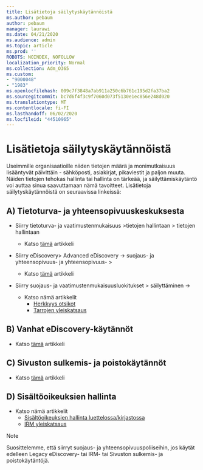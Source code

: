 ```yaml
---
title: Lisätietoja säilytyskäytännöistä
ms.author: pebaum
author: pebaum
manager: laurawi
ms.date: 04/21/2020
ms.audience: admin
ms.topic: article
ms.prod: ''
ROBOTS: NOINDEX, NOFOLLOW
localization_priority: Normal
ms.collection: Adm_O365
ms.custom:
- "9000048"
- "1983"
ms.openlocfilehash: 009c7f3848a7ab911a250c6b761c195d2fa37ba2
ms.sourcegitcommit: bc7d6f4f3c9f7060d073f5130e1ec856e248d020
ms.translationtype: MT
ms.contentlocale: fi-FI
ms.lasthandoff: 06/02/2020
ms.locfileid: "44510965"
---
```

# <a name="more-info-about-retention-policies"></a>Lisätietoja säilytyskäytännöistä

Useimmille organisaatioille niiden tietojen määrä ja monimutkaisuus lisääntyvät päivittäin - sähköposti, asiakirjat, pikaviestit ja paljon muuta. Näiden tietojen tehokas hallinta tai hallinta on tärkeää, ja säilyttämiskäytäntö voi auttaa sinua saavuttamaan nämä tavoitteet. Lisätietoja säilytyskäytännöistä on seuraavissa linkeissä:

## <a name="a-from-security-and-compliance-center"></a>A) Tietoturva- ja yhteensopivuuskeskuksesta

- Siirry tietoturva- ja vaatimustenmukaisuus >tietojen hallintaan > tietojen hallintaan
  - Katso [tämä](https://docs.microsoft.com/microsoft-365/compliance/retention-policies) artikkeli

- Siirry eDiscovery> Advanced eDiscovery -> suojaus- ja yhteensopivuus- ja yhteensopivuus- > 
  - Katso [tämä](https://docs.microsoft.com/microsoft-365/compliance/ediscovery-cases) artikkeli

- Siirry suojaus- ja vaatimustenmukaisuusluokitukset > säilyttäminen ->
  - Katso nämä artikkelit
    - [Herkkyys otsikot](https://docs.microsoft.com/microsoft-365/compliance/sensitivity-labels)
    - [Tarrojen yleiskatsaus](https://docs.microsoft.com/microsoft-365/compliance/labels)

## <a name="b-legacy-ediscovery-policies"></a>B) Vanhat eDiscovery-käytännöt

- Katso [tämä](https://support.office.com/article/Set-up-an-eDiscovery-Center-in-SharePoint-Online-A18F8975-AA7F-43B4-A7D6-001D14744D8E) artikkeli

## <a name="c-site-closure-and-deletion-policies"></a>C) Sivuston sulkemis- ja poistokäytännöt

- Katso [tämä](https://support.office.com/article/Use-policies-for-site-closure-and-deletion-A8280D82-27FD-48C5-9ADF-8A5431208BA5) artikkeli  

## <a name="d-information-rights-management-irm"></a>D) Sisältöoikeuksien hallinta

- Katso nämä artikkelit
  - [Sisältöoikeuksien hallinta luettelossa/kirjastossa](https://support.office.com/article/apply-information-rights-management-to-a-list-or-library-3bdb5c4e-94fc-4741-b02f-4e7cc3c54aa1)
  - [IRM yleiskatsaus](https://support.office.com/article/create-and-apply-information-management-policies-eb501fe9-2ef6-4150-945a-65a6451ee9e9)

> [!Note]
> Suosittelemme, että siirryt suojaus- ja yhteensopivuuspoliiseihin, jos käytät edelleen Legacy eDiscovery- tai IRM- tai Sivuston sulkemis- ja poistokäytäntöjä.
